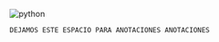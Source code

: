 ![python](https://user-images.githubusercontent.com/111775575/232355591-80418312-05b6-444a-875a-09a5fe252e28.gif)

` DEJAMOS ESTE ESPACIO PARA ANOTACIONES ANOTACIONES `
